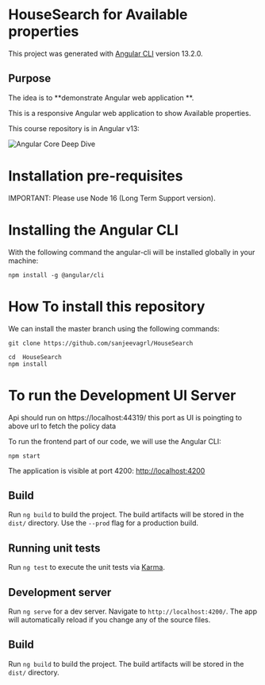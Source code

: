 # HouseSearch for Available properties

This project was generated with [Angular CLI](https://github.com/angular/angular-cli) version 13.2.0.

## Purpose

The idea is to **demonstrate Angular web application **. 

This is a responsive Angular web application to show Available properties. 


This course repository is in Angular v13:

![Angular Core Deep Dive](https://s3-us-west-1.amazonaws.com/angular-university/course-images/angular-core-in-depth-small.png)

# Installation pre-requisites

IMPORTANT: Please use Node 16 (Long Term Support version).

# Installing the Angular CLI

With the following command the angular-cli will be installed globally in your machine:

    npm install -g @angular/cli
    
# How To install this repository

We can install the master branch using the following commands:

    git clone https://github.com/sanjeevagrl/HouseSearch
    
    cd  HouseSearch
    npm install

# To run the Development UI Server

Api should run on https://localhost:44319/ this port
as UI is poingting to above url to fetch the policy data

To run the frontend part of our code, we will use the Angular CLI:

    npm start
  
The application is visible at port 4200: [http://localhost:4200](http://localhost:4200)

## Build

Run `ng build` to build the project. The build artifacts will be stored in the `dist/` directory. Use the `--prod` flag for a production build.

## Running unit tests

Run `ng test` to execute the unit tests via [Karma](https://karma-runner.github.io).

## Development server

Run `ng serve` for a dev server. Navigate to `http://localhost:4200/`. The app will automatically reload if you change any of the source files.

## Build

Run `ng build` to build the project. The build artifacts will be stored in the `dist/` directory.
